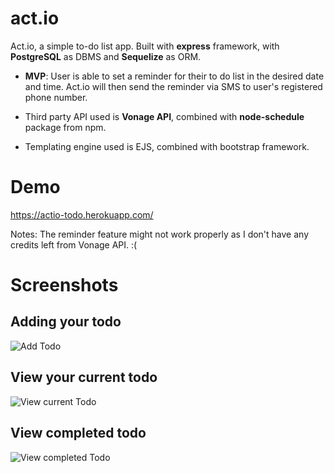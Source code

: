 # act.io
Act.io, a simple to-do list app. Built with **express** framework, with **PostgreSQL** as DBMS and **Sequelize** as ORM.

- **MVP**: User is able to set a reminder for their to do list in the desired date and time. Act.io will then send the reminder via SMS to user's registered phone number.

- Third party API used is **Vonage API**, combined with **node-schedule** package from npm.
- Templating engine used is EJS, combined with bootstrap framework.

# Demo
https://actio-todo.herokuapp.com/

Notes: The reminder feature might not work properly as I don't have any credits left from Vonage API. :(

# Screenshots
## Adding your todo
![Add Todo](https://ik.imagekit.io/cerihx9zwh7/actio3_bhqryArcaa.png?updatedAt=1628419543918)

## View your current todo
![View current Todo](https://ik.imagekit.io/cerihx9zwh7/actio1_dhCmIFYQP2F.png?updatedAt=1628419542042)

## View completed todo
![View completed Todo](https://ik.imagekit.io/cerihx9zwh7/actio2_t1Uj2OVD6.png?updatedAt=1628419543035)
